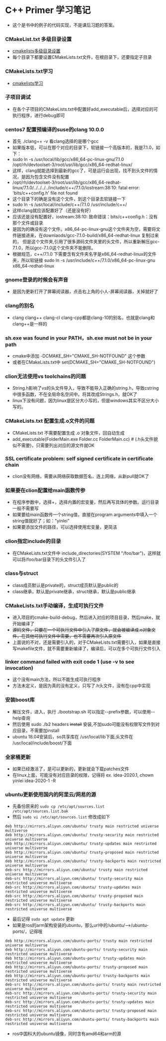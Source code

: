 # C++ Primer 学习笔记
* 这个是书中的例子的代码实现，不是课后习题的答案。

### CMakeList.txt 多级目录设置
* [cmakelists多级目录设置](https://blog.csdn.net/ktigerhero3/article/details/70313350)
* 每个目录下都要设置CMakeLists.txt文件，在根目录下，还要指定子目录

### CMakeLists.txt学习
* [cmakelists学习](https://blog.csdn.net/zhuiyunzhugang/article/details/88142908)

### 子项目调试
* 在各个子项目的CMakeLists.txt中配置好add_executable后，选择对应的可执行程序，进行debug即可

### centos7 配置预编译的suse的clang 10.0.0
* 首先 ./clang++ -v 看clang选择的是哪个gcc
* 如果版本低，可以在那个对应的目录下，软链接一个高版本的，我是7.1.0，如下：
* sudo ln -s /usr/local/lib/gcc/x86_64-pc-linux-gnu/7.1.0 /opt/rh/devtoolset-3/root/usr/lib/gcc/x86_64-redhat-linux/
* 这样，clang就能选择到最新的gcc了，可是运行会出现，找不到头文件的情况，是因为包含文件没有配置
* /opt/rh/devtoolset-3/root/usr/lib/gcc/x86_64-redhat-linux/7.1.0/../../../../include/c++/7.1.0/iostream:38:10: fatal error: 'bits/c++config.h' file not found
* 这个目录下的确是没有这个文件，到这个目录去软链接一下
* sudo ln -s /usr/local/include/c++/7.1.0 /usr/include/c++/
* 这样clang就应该配置好了（还是没有好）
* 应该还是没有配置好，iostream:38:10: 致命错误：bits/c++config.h：没有那个文件或目录
* 是因为的确没有这个文件。x86_64-pc-linux-gnu这个文件夹为空，需要将文件链接进来，在downlaods/gcc-7.1.0-build/x86_64-redhat-linux 复制过来的，
但是这个文件夹,引用了很多源码文件夹里的头文件，所以重新解压gcc-7.1.0，所以gcc-7.1.0这个文件夹不能删除。
* 根据规范，c++/7.1.0 下需要含有文件夹名字是x86_64-redhat-linux的文件夹，所以软链接
sudo ln -s /usr/include/c++/7.1.0/x86_64-pc-linux-gnu x86_64-redhat-linux

### gnome登录的时候会有声音
* 是因为更新打开了屏幕阅读器，点击右上角的小人-屏幕阅读器，关掉就好了

### clang的别名
* clang clang++ clang-cl clang-cpp都是clang-10的别名，也就是clang和clang++是一样的

### sh.exe was found in your PATH，sh.exe must not be in your path
* cmake中添加 -DCMAKE_SH="CMAKE_SH-NOTFOUND" 这个参数
* 或者在CMakeLists.txt中 set(DCMAKE_SH="CMAKE_SH-NOTFOUND")

### clion无法使用vs toolchains的问题
* String.h影响了vs的头文件导入，导致不能导入正确的string.h，导致cstring中很多函数，不在全局命名空间中。将其改成Strings.h，就OK了
* linux下没有问题，因为linux是区分大小写的，但是windows其实不区分大小写的。
### CMakeLists.txt 配置生成.o文件的问题
* CMakeLists.txt 不需要配置生成 .o 对象文件，回自动生成
* add_executable(FolderMain.exe Folder.cc FolderMain.cc) # (.h头文件貌似不需要)，只需要列出对应的源文件就OK

### SSL certificate problem: self signed certificate in certificate chain
* clion没有网络，需要从网络获取数据签名，连上网络，从新pull就OK了

### 如果要在clion配置给main函数传参
* 在程序参数中，选择+，选择内置的宏变量，然后再写具体的参数。运行目录一般不需要写
* 如果要给main函数传一个string值，直接在program arguments中填入一个string值就好了；如："yinlei"
* 如果要添加文件的路径，可以选择使用宏变量，更简洁

### clion指定include的目录
* 在CMakeLists.txt文件中 include_directories(SYSTEM "/foo/bar")，这样就可以将/foo/bar目录下的头文件引入了

### class与struct
* class成员默认是private的，struct成员默认是public的
* class继承，默认是private继承，struct继承，默认是public继承

### CMakeLists.txt手动编译，生成可执行文件
* 进入项目的cmake-build-debug，然后进入对应的项目目录，然后make，就开始编译了
* ~~源码文件，只要在一个可执行文件中引入了原文件，就会被编译成.o对象文件，在其他可执行文件中需要，也不需要再次引入原文件~~
* 上面说的不对，还是需要引入的，对于CMakeLists.txt需要引入，如果是直接写makefile文件，就不需要重新编译了，编译后，可以在多个可执行文件引入

### linker command failed with exit code 1 (use -v to see invocation)
* 这个没有main方法，所以不能生成可执行程序
* 方法未定义，是因为真的没有定义，只写了.h头文件，没有在cpp中实现

### 安装boost库
* 解压文件，进入，执行 ./bootstrap.sh 可以指定--prefix参数，可以使用--help查询
* 然后使用 sudo ./b2 headers ~~install~~ 安装,不加sudo可能没有权限写文件到对应目录，不需要加install
* ubuntu 18.04安装后，so共享库在 /usr/local/lib下面,头文件在 /usr/local/include/boost/下面

### 全家桶更新
* 如果已经激活了，是可以更新的，更新就会下载patches文件
* 在linux上面，可能没有对应目录的权限，记得将 ex. idea-2020.1, chown yinlei idea-2020-1 -R

### ubuntu更新使用国内的阿里云/网易的源
* 先备份原来的 
`sudo cp /etc/apt/sources.list /etc/apt/sources.list.bak` 
* 然后 `sudo vi /etc/apt/sources.list` 修改成如下
```text
deb http://mirrors.aliyun.com/ubuntu/ trusty main restricted universe multiverse
deb http://mirrors.aliyun.com/ubuntu/ trusty-security main restricted universe multiverse
deb http://mirrors.aliyun.com/ubuntu/ trusty-updates main restricted universe multiverse
deb http://mirrors.aliyun.com/ubuntu/ trusty-proposed main restricted universe multiverse
deb http://mirrors.aliyun.com/ubuntu/ trusty-backports main restricted universe multiverse
deb-src http://mirrors.aliyun.com/ubuntu/ trusty main restricted universe multiverse
deb-src http://mirrors.aliyun.com/ubuntu/ trusty-security main restricted universe multiverse
deb-src http://mirrors.aliyun.com/ubuntu/ trusty-updates main restricted universe multiverse
deb-src http://mirrors.aliyun.com/ubuntu/ trusty-proposed main restricted universe multiverse
deb-src http://mirrors.aliyun.com/ubuntu/ trusty-backports main restricted universe multiverse
```
* 最后记得 `sudo apt update` 更新
* 如果是ros的arm架构安装的ubuntu，那么url中的/ubuntu/-->/ubuntu-ports/，记得哦
```text
deb http://mirrors.aliyun.com/ubuntu-ports/ trusty main restricted universe multiverse
deb http://mirrors.aliyun.com/ubuntu-ports/ trusty-security main restricted universe multiverse
deb http://mirrors.aliyun.com/ubuntu-ports/ trusty-updates main restricted universe multiverse
deb http://mirrors.aliyun.com/ubuntu-ports/ trusty-proposed main restricted universe multiverse
deb http://mirrors.aliyun.com/ubuntu-ports/ trusty-backports main restricted universe multiverse
deb-src http://mirrors.aliyun.com/ubuntu-ports/ trusty main restricted universe multiverse
deb-src http://mirrors.aliyun.com/ubuntu-ports/ trusty-security main restricted universe multiverse
deb-src http://mirrors.aliyun.com/ubuntu-ports/ trusty-updates main restricted universe multiverse
deb-src http://mirrors.aliyun.com/ubuntu-ports/ trusty-proposed main restricted universe multiverse
deb-src http://mirrors.aliyun.com/ubuntu-ports/ trusty-backports main restricted universe multiverse
```
* ros中国科大的ubuntu镜像，同时含有amd64和arm的源